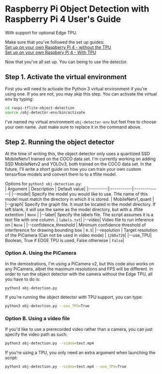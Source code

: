 # Raspberry Pi Object Detection with Raspberry Pi 4 User's Guide
With support for optional Edge TPU.  
  
Make sure that you've followed the set up guides:  
[Set up on your own Raspberry Pi 4 - without the TPU](./docs/set_up_instructions-noTPU.md)  
[Set up on your own Raspbery Pi 4 - With TPU](./docs/set_up_instructions-TPU.md)  

Now that you've all set up. You can being to use the detector. 

## Step 1. Activate the virtual environment  
First you will need to activate the Python 3 virtual environment if you're using one. If you are not, you may skip this step. You can activate the virtual env by typing:
```bash
cd raspi-tflite-object-detection 
source /obj-detector-env/bin/activate
```
I've named my virtual environment `obj-detector-env` but feel free to choose your own name. Just make sure to replace it in the command above. 

## Step 2. Running the object detector
At the time of writing this, the object detector only uses a quantized SSD MobileNetv1 trained on the COCO data set. I'm currently working on adding SSD MobileNetv2 and YOLOv3, both trained on the COCO data set. In the future, I'll write a short guide on how you can train your own custom tensorflow models and convert them to to a tflite model.   
  
Options for `python3 obj-detection.py`:    
| Argument | Description | Default value| 
|:---------:|:-----------|:-------------|
|--model| Specify the model you would like to use. THe name of this model must match the directory in which it is stored. | MobileNetv1_quant |
|--graph| Specify the graph file. It must be located in the model directory. If left blank, it will use the same as the model directory, but with a .tflite extention | `None` |
|--label| Specify the labels file. The script assumes it is a text file with one column. | `labels.txt`|
|--video| Video file to run inference on | `None` |
|--confidence_threshold | Minimum confidence threshold of interference for drawing bounding box | `0.5`|
|--resolution | Target resolution of the PiCamera (Can not be used in video mode) | `1280x720`|
|--use_TPU| Boolean, True if EDGE TPU is used, False otherwise | `False`| 

### Option A. Using the PiCamera 
In the demostrations, I'm using a PiCamera v2, but this code also works on any PiCamera, albiet the maximum resolutions and FPS will be different. In order to run the object detector with the camera without the Edge TPU, all you have to do is:
```bash
python3 obj-detection.py 
```
  
If you're running the object detector with TPU support, you can type:
```bash
python3 obj-detection.py --use_TPU=True
```

### Option B. Using a video file
If you'd like to use a prerecorded video rather than a camera, you can just specify the video path as such:
```bash
python3 obj-detection.py --video=test.mp4
``` 

If you're using a TPU, you only need an extra argument when launching the script:
```bash
python3 obj-detection.py --video=test.mp4 --use_TPU=True
``` 
